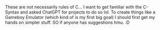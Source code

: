 These are not necessarily rules of C...
I want to get familiar with the C-Syntax and asked ChatGPT for projects to do so lol.
To create things like a Gameboy Emulator (which kind of is my first big goal) 
I should first get my hands on simpler stuff.
SO if anyone has suggestions hmu. :D
